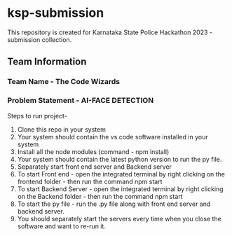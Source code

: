 # ksp-submission
This repository is created for Karnataka State Police Hackathon 2023 - submission collection. 
## Team Information
### Team Name - The Code Wizards
### Problem Statement - AI-FACE DETECTION

Steps to run project-

1) Clone this repo in your system
2) Your system should contain the vs code software installed in your system
3) Install all the node modules (command - npm install)
4) Your system should contain the latest python version to run the py file.
5) Separately start front end server and Backend server
6) To start Front end  - open the integrated terminal by right clicking on the frontend folder - then run the command npm start
7) To start Backend Server - open the integrated terminal by right clicking on the Backend folder - then run the command npm start
8) To start the py file - run the .py file along with front end server and backend server.
9) You should separately start the servers every time when you close the software and want to re-run it.
